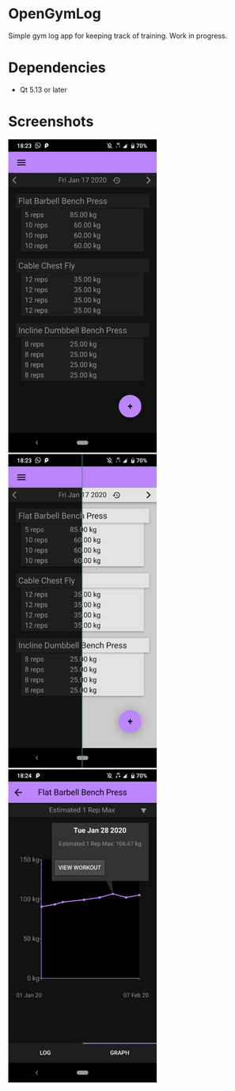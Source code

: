 # OpenGymLog
Simple gym log app for keeping track of training. Work in progress.

# Dependencies
- Qt 5.13 or later

# Screenshots 
<img src="/screenshots/ss_main.png" width="300"> <img src="/screenshots/ss_themes.png" width="300"><img src="/screenshots/ss_graph.png" width="300">
